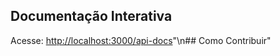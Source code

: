 ## Documentação Interativa
Acesse: [http://localhost:3000/api-docs](http://localhost:3000/api-docs)"\n## Como Contribuir" 
